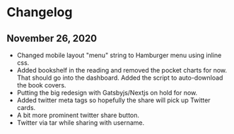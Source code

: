 # Changelog

## November 26, 2020

* Changed mobile layout "menu" string to Hamburger menu using inline css.
* Added bookshelf in the reading and removed the pocket charts for now. That should go into the dashboard. Added the script to auto-download the book covers.
* Putting the big redesign with Gatsbyjs/Nextjs on hold for now.
* Added twitter meta tags so hopefully the share will pick up Twitter cards.
* A bit more prominent twitter share button.
* Twitter via tar while sharing with username.